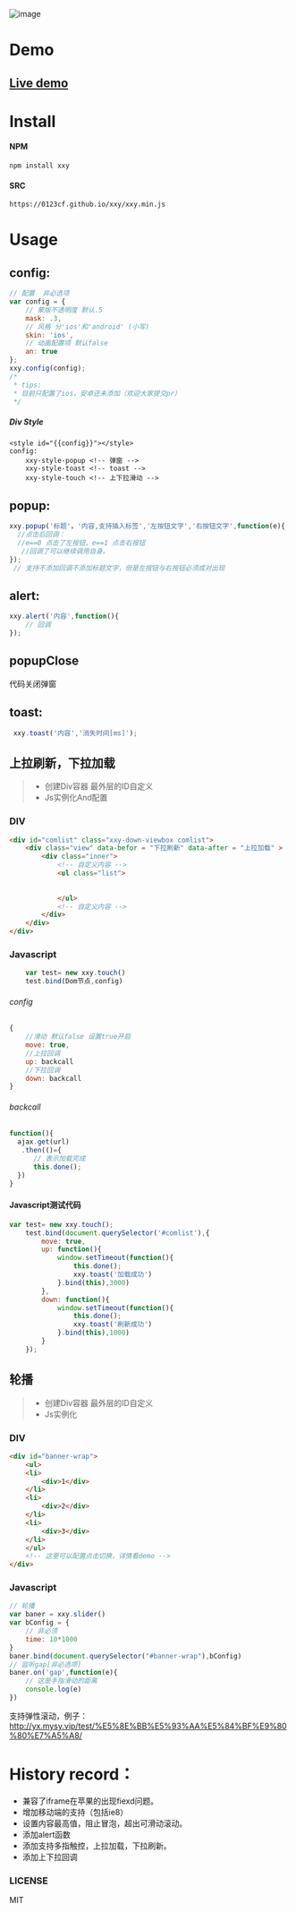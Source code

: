 
![image](https://0123cf.github.io/xxy/images/logo2.jpg)
# Demo
## [Live demo](https://0123cf.github.io/xxy/)

# Install

#### NPM
```
npm install xxy
```

#### SRC
```
https://0123cf.github.io/xxy/xxy.min.js
```
# Usage
## config:
```js
// 配置  非必选项
var config = {
    // 蒙版不透明度 默认.5
    mask: .3,
    // 风格 分'ios'和'android' (小写) 
    skin: 'ios',
    // 动画配置项 默认false
    an: true
};
xxy.config(config);
/* 
 * tips:
 * 目前只配置了ios，安卓还未添加（欢迎大家提交pr）
 */
```
##### Div Style
``` style
<style id="{{config}}"></style>
config:
    xxy-style-popup <!-- 弹窗 -->
    xxy-style-toast <!-- toast -->
    xxy-style-touch <!-- 上下拉滑动 --> 
```
## popup:
```js
xxy.popup('标题'，'内容,支持插入标签','左按钮文字','右按钮文字',function(e){ 
  //点击后回调： 
  //e==0 点击了左按钮，e==1 点击右按钮 
   //回调了可以继续调用自身。 
}); 
 // 支持不添加回调不添加标题文字，但是左按钮与右按钮必须成对出现
```

## alert:
```js
xxy.alert('内容',function(){
    // 回调
}); 
```
## popupClose
代码关闭弹窗
## toast:
```js
 xxy.toast('内容','消失时间[ms]');
```
## 上拉刷新，下拉加载

> * 创建Div容器 最外层的ID自定义 
> * Js实例化And配置

### DIV
``` HTML
<div id="comlist" class="xxy-down-viewbox comlist">
	<div class="view" data-befor = "下拉刷新" data-after = "上拉加载" >
		<div class="inner">
			<!-- 自定义内容 -->
			<ul class="list">
				
				
			</ul>
			<!-- 自定义内容 -->
		</div>
	</div>
</div>
```
### Javascript
```javascript
	var test= new xxy.touch()
	test.bind(Dom节点,config)
```
###### config	
```javascript
{
	//滑动 默认false 设置true开启
	move: true,
	//上拉回调
	up: backcall
	//下拉回调
	down: backcall
}
```	

###### backcall

```javascript
function(){
  ajax.get(url)
   .then(()={
      // 表示加载完成
      this.done();
  })
}
```
#### Javascript测试代码

```javascript
var test= new xxy.touch();
	test.bind(document.querySelector('#comlist'),{
		move: true,
		up: function(){
			window.setTimeout(function(){
				this.done();
				xxy.toast('加载成功')
			}.bind(this),3000)
		},
		down: function(){
			window.setTimeout(function(){
				this.done();
				xxy.toast('刷新成功')
			}.bind(this),1000)
		}
	});	
```

## 轮播

> * 创建Div容器 最外层的ID自定义 
> * Js实例化
### DIV
``` html
<div id="banner-wrap">
    <ul>
	<li>
		<div>1</div>
	</li>
	<li>
		<div>2</div>
	</li>
	<li>
		<div>3</div>
	</li>
    </ul>
    <!-- 这里可以配置点击切换，详情看demo -->
</div>

```
### Javascript
```javascript
// 轮播
var baner = xxy.slider()
var bConfig = {
	// 非必须
	time: 10*1000
}
baner.bind(document.querySelector("#banner-wrap"),bConfig)
// 监听gap[非必选项]
baner.on('gap',function(e){
	// 这是手指滑动的距离
	console.log(e)
})
```

支持弹性滚动，例子： http://yx.mysy.vip/test/%E5%8E%BB%E5%93%AA%E5%84%BF%E9%80%80%E7%A5%A8/




  [1]: https://0123cf.github.io/www/
  
# History record：

- 兼容了iframe在苹果的出现fiexd问题。
- 增加移动端的支持（包括ie8）
- 设置内容最高值，阻止冒泡，超出可滑动滚动。
- 添加alert函数
- 添加支持多指触控，上拉加载，下拉刷新。
- 添加上下拉回调

### LICENSE

MIT
